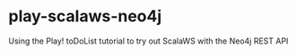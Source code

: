 play-scalaws-neo4j
==================

Using the Play! toDoList tutorial to try out ScalaWS with the Neo4j REST API